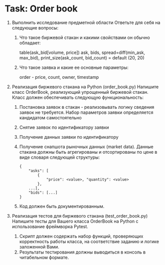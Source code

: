 # Task: Order book


1. Выполнить исследование предметной области
Ответьте для себя на следующие вопросы:
    1. Что такое биржевой стакан и какими свойствами он обычно обладает:
        
        table(ask_bid[volume, price])
        ask, bids, spread=diff(min_ask, max_bid),
        print_size(ask_count, bid_count) = default (20, 20)

    2. Что такое заявка и какие ее основные параметры:
       
       order - price, count, owner, timestamp

2. Реализация биржевого стакана на Python (order_book.py)
Напишите класс OrderBook, реализующий упрощенный биржевой стакан. 
Класс должен обеспечивать следующую функциональность:
    1. Постановка заявок в стакан - реализовывать логику сведения заявок не требуется.
Набор параметров заявки определяется кандидатом самостоятельно
    2. Снятие заявок по идентификатору заявки
    3. Получение данных заявки по идентификатору
    4. Получение снапшота рыночных данных (market data). Данные стакана должны быть
агрегированы и отсортированы по цене в виде словаря следующей структуры:
        ```
       {
            "asks": [
                {
                    "price": <value>, "quantity": <value>
                }, 
            ...],
            "bids": [...]
        }
        ```
    
    5. Код должен быть документированным.

3. Реализация тестов для биржевого стакана (test_order_book.py)
Напишите тесты для Вашего класса OrderBook на Python с использование фреймворка Pytest.
    1. Скрипт должен содержать набор функций, проверяющих корректность работы класса, 
    на соответствие заданию и логике заложенной Вами.
    2. Результаты тестирования должны выводиться в консоль в читабельном формате.